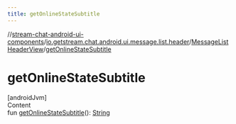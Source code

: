 ```yaml
---
title: getOnlineStateSubtitle
---
```

//[stream-chat-android-ui-components](../../../index.md)/[io.getstream.chat.android.ui.message.list.header](../index.md)/[MessageListHeaderView](index.md)/[getOnlineStateSubtitle](getOnlineStateSubtitle.md)



# getOnlineStateSubtitle  
[androidJvm]  
Content  
fun [getOnlineStateSubtitle](getOnlineStateSubtitle.md)(): [String](https://kotlinlang.org/api/latest/jvm/stdlib/kotlin/-string/index.html)  



